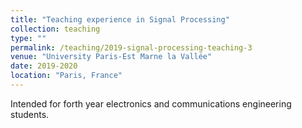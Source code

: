 ```yaml
---
title: "Teaching experience in Signal Processing"
collection: teaching
type: ""
permalink: /teaching/2019-signal-processing-teaching-3
venue: "University Paris-Est Marne la Vallée"
date: 2019-2020
location: "Paris, France"
---
```


Intended for forth year electronics and communications engineering students.

